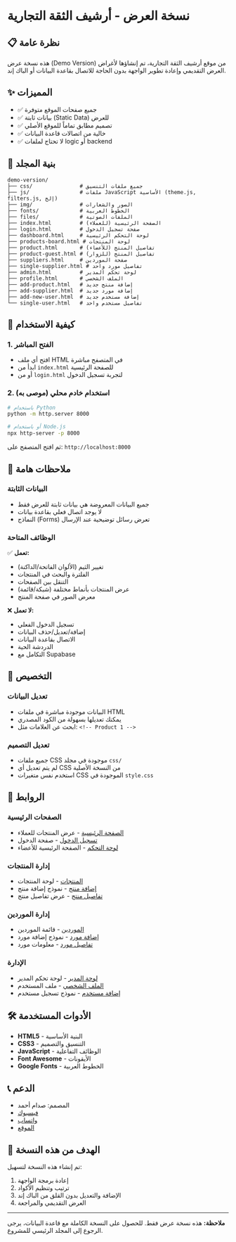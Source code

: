 # نسخة العرض - أرشيف الثقة التجارية

## 📋 نظرة عامة

هذه نسخة عرض (Demo Version) من موقع أرشيف الثقة التجارية، تم إنشاؤها لأغراض العرض التقديمي وإعادة تطوير الواجهة بدون الحاجة للاتصال بقاعدة البيانات أو الباك إند.

## ✨ المميزات

- ✅ جميع صفحات الموقع متوفرة
- ✅ بيانات ثابتة (Static Data) للعرض
- ✅ تصميم مطابق تماماً للموقع الأصلي
- ✅ خالية من اتصالات قاعدة البيانات
- ✅ لا تحتاج لملفات logic أو backend

## 📁 بنية المجلد

```
demo-version/
├── css/               # جميع ملفات التنسيق
├── js/                # ملفات JavaScript الأساسية (theme.js, filters.js, إلخ)
├── img/               # الصور والشعارات
├── fonts/             # الخطوط العربية
├── files/             # الملفات الصوتية
├── index.html         # الصفحة الرئيسية (للعملاء)
├── login.html         # صفحة تسجيل الدخول
├── dashboard.html     # لوحة التحكم الرئيسية
├── products-board.html # لوحة المنتجات
├── product.html       # تفاصيل المنتج (للأعضاء)
├── product-guest.html # تفاصيل المنتج (للزوار)
├── suppliers.html     # صفحة الموردين
├── single-supplier.html # تفاصيل مورد واحد
├── admin.html         # لوحة تحكم المدير
├── profile.html       # الملف الشخصي
├── add-product.html   # إضافة منتج جديد
├── add-supplier.html  # إضافة مورد جديد
├── add-new-user.html  # إضافة مستخدم جديد
└── single-user.html   # تفاصيل مستخدم واحد
```

## 🚀 كيفية الاستخدام

### 1. الفتح المباشر
- افتح أي ملف HTML في المتصفح مباشرة
- ابدأ من `index.html` للصفحة الرئيسية
- أو من `login.html` لتجربة تسجيل الدخول

### 2. استخدام خادم محلي (موصى به)
```bash
# باستخدام Python
python -m http.server 8000

# أو باستخدام Node.js
npx http-server -p 8000
```

ثم افتح المتصفح على: `http://localhost:8000`

## 📝 ملاحظات هامة

### البيانات الثابتة
- جميع البيانات المعروضة هي بيانات ثابتة للعرض فقط
- لا يوجد اتصال فعلي بقاعدة بيانات
- النماذج (Forms) تعرض رسائل توضيحية عند الإرسال

### الوظائف المتاحة
✅ **تعمل:**
- تغيير الثيم (الألوان الفاتحة/الداكنة)
- الفلترة والبحث في المنتجات
- التنقل بين الصفحات
- عرض المنتجات بأنماط مختلفة (شبكة/قائمة)
- معرض الصور في صفحة المنتج

❌ **لا تعمل:**
- تسجيل الدخول الفعلي
- إضافة/تعديل/حذف البيانات
- الاتصال بقاعدة البيانات
- الدردشة الحية
- التكامل مع Supabase

## 🎨 التخصيص

### تعديل البيانات
- البيانات موجودة مباشرة في ملفات HTML
- يمكنك تعديلها بسهولة من الكود المصدري
- ابحث عن العلامات مثل: `<!-- Product 1 -->`

### تعديل التصميم
- جميع ملفات CSS موجودة في مجلد `css/`
- لم يتم تعديل أي CSS من النسخة الأصلية
- استخدم نفس متغيرات CSS الموجودة في `style.css`

## 🔗 الروابط

### الصفحات الرئيسية
- [الصفحة الرئيسية](index.html) - عرض المنتجات للعملاء
- [تسجيل الدخول](login.html) - صفحة الدخول
- [لوحة التحكم](dashboard.html) - الصفحة الرئيسية للأعضاء

### إدارة المنتجات
- [المنتجات](products-board.html) - لوحة المنتجات
- [إضافة منتج](add-product.html) - نموذج إضافة منتج
- [تفاصيل منتج](product-guest.html) - عرض تفاصيل منتج

### إدارة الموردين
- [الموردين](suppliers.html) - قائمة الموردين
- [إضافة مورد](add-supplier.html) - نموذج إضافة مورد
- [تفاصيل مورد](single-supplier.html) - معلومات مورد

### الإدارة
- [لوحة المدير](admin.html) - لوحة تحكم المدير
- [الملف الشخصي](profile.html) - ملف المستخدم
- [إضافة مستخدم](add-new-user.html) - نموذج تسجيل مستخدم

## 🛠️ الأدوات المستخدمة

- **HTML5** - البنية الأساسية
- **CSS3** - التنسيق والتصميم
- **JavaScript** - الوظائف التفاعلية
- **Font Awesome** - الأيقونات
- **Google Fonts** - الخطوط العربية

## 📞 الدعم

- المصمم: صدام أحمد
- [فيسبوك](https://www.facebook.com/s777967272)
- [واتساب](https://wa.me/967777967272)
- [الموقع](https://tecnotasxcatalog.netlify.app/)

## 📌 الهدف من هذه النسخة

تم إنشاء هذه النسخة لتسهيل:
1. إعادة برمجة الواجهة
2. ترتيب وتنظيم الأكواد
3. الإضافة والتعديل بدون القلق من الباك إند
4. العرض التقديمي والمراجعة

---

**ملاحظة:** هذه نسخة عرض فقط. للحصول على النسخة الكاملة مع قاعدة البيانات، يرجى الرجوع إلى المجلد الرئيسي للمشروع.
